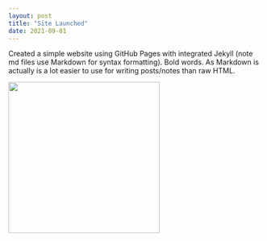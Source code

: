 ```yaml
---
layout: post
title: "Site Launched"
date: 2021-09-01
---
```

Created a simple website using GitHub Pages with integrated Jekyll (note md files use Markdown for syntax formatting). Bold words. As Markdown is actually is a lot easier to use for writing posts/notes than raw HTML.

<img src="https://img.etimg.com/thumb/msid-71971120,width-1200,height-900,imgsize-481322,overlay-etpanache/photo.jpg" height="300" width="300">
